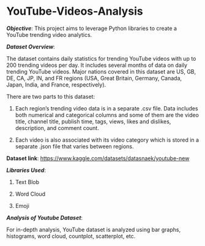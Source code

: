 # YouTube-Videos-Analysis


**_Objective_**:
This project aims to leverage Python libraries to create a YouTube trending video analytics. 



**_Dataset Overview_**:

The dataset contains daily statistics for trending YouTube videos with up to 200 trending videos per day. It includes several months of data on daily trending YouTube videos. Major nations covered in this dataset are US, GB, DE, CA, JP, IN, and FR regions (USA, Great Britain, Germany, Canada, Japan, India, and France, respectively). 

There are two parts to this dataset:

1. Each region’s trending video data is in a separate .csv file. Data includes both numerical and categorical columns and some of them are the video title, channel title, publish time, tags, views, likes and dislikes, description, and comment count.
   
2. Each video is also associated with its video category which is stored in a separate .json file that varies between regions.


**Dataset link**: https://www.kaggle.com/datasets/datasnaek/youtube-new



**_Libraries Used_**:

1. Text Blob

2. Word Cloud

3. Emoji


**_Analysis of Youtube Dataset_**:

For in-depth analysis, YouTube dataset is analyzed using bar graphs, histograms, word cloud, countplot, scatterplot, etc.
